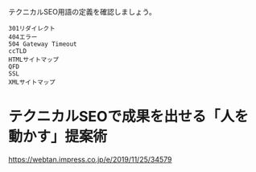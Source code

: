 テクニカルSEO用語の定義を確認しましょう。
```rub
301リダイレクト
404エラー
504 Gateway Timeout
ccTLD
HTMLサイトマップ
QFD
SSL
XMLサイトマップ
```
# テクニカルSEOで成果を出せる「人を動かす」提案術
https://webtan.impress.co.jp/e/2019/11/25/34579
